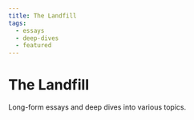 ```yaml
---
title: The Landfill
tags:
  - essays
  - deep-dives
  - featured
---
```


# The Landfill

Long-form essays and deep dives into various topics.
